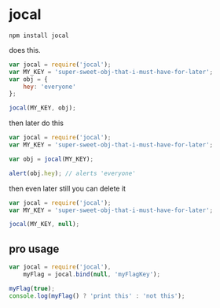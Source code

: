 jocal
=====

```
npm install jocal
```

does this.
```js
var jocal = require('jocal');
var MY_KEY = 'super-sweet-obj-that-i-must-have-for-later';
var obj = {
	hey: 'everyone'
};

jocal(MY_KEY, obj);
```

then later do this
```js
var jocal = require('jocal');
var MY_KEY = 'super-sweet-obj-that-i-must-have-for-later';

var obj = jocal(MY_KEY);

alert(obj.hey); // alerts 'everyone'
```

then even later still you can delete it
```js
var jocal = require('jocal');
var MY_KEY = 'super-sweet-obj-that-i-must-have-for-later';

jocal(MY_KEY, null);
```

pro usage
---------
```js
var jocal = require('jocal'),
	myFlag = jocal.bind(null, 'myFlagKey');

myFlag(true);
console.log(myFlag() ? 'print this' : 'not this');
```	

